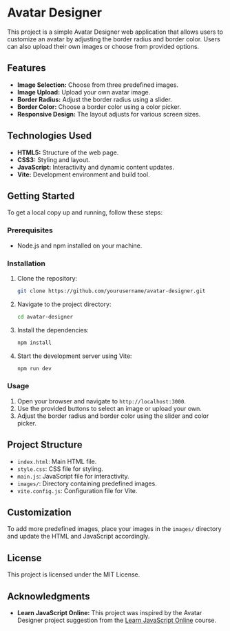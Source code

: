 # Avatar Designer

This project is a simple Avatar Designer web application that allows users to customize an avatar by adjusting the border radius and border color. Users can also upload their own images or choose from provided options.

## Features

- **Image Selection:** Choose from three predefined images.
- **Image Upload:** Upload your own avatar image.
- **Border Radius:** Adjust the border radius using a slider.
- **Border Color:** Choose a border color using a color picker.
- **Responsive Design:** The layout adjusts for various screen sizes.

## Technologies Used

- **HTML5:** Structure of the web page.
- **CSS3:** Styling and layout.
- **JavaScript:** Interactivity and dynamic content updates.
- **Vite:** Development environment and build tool.

## Getting Started

To get a local copy up and running, follow these steps:

### Prerequisites

- Node.js and npm installed on your machine.

### Installation

1. Clone the repository:
   ```bash
   git clone https://github.com/yourusername/avatar-designer.git
   ```
2. Navigate to the project directory:
   ```bash
   cd avatar-designer
   ```
3. Install the dependencies:
   ```bash
   npm install
   ```
4. Start the development server using Vite:
   ```bash
   npm run dev
   ```

### Usage

1. Open your browser and navigate to `http://localhost:3000`.
2. Use the provided buttons to select an image or upload your own.
3. Adjust the border radius and border color using the slider and color picker.

## Project Structure

- `index.html`: Main HTML file.
- `style.css`: CSS file for styling.
- `main.js`: JavaScript file for interactivity.
- `images/`: Directory containing predefined images.
- `vite.config.js`: Configuration file for Vite.

## Customization

To add more predefined images, place your images in the `images/` directory and update the HTML and JavaScript accordingly.

## License

This project is licensed under the MIT License.

## Acknowledgments

- **Learn JavaScript Online:** This project was inspired by the Avatar Designer project suggestion from the [Learn JavaScript Online](https://learnjavascript.online/projects) course.